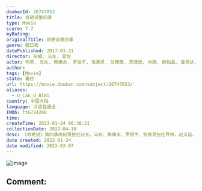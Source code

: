 ```yaml
---
doubanId: 26747853
title: 奇葩说第四季
type: Movie
score: 7.7
myRating: 
originalTitle: 奇葩说第四季
genre: 脱口秀
datePublished: 2017-03-31
director: 牟頔, 马东, 梁怡
actor: 何炅, 马东, 蔡康永, 罗振宇, 张泉灵, 马薇薇, 范湉湉, 肖骁, 颜如晶, 姜思达, 艾力, 邱晨, 大王, 黄执中, 陈咏开, 陈铭, 董婧, 欧阳超, 马剑越, 春夏, 臧鸿飞, 雷军, 刘楠, 郭珺, 刘罗兰（蹦蹦）, 傅首尔
author: 
tags: [Movie]
state: 看过
url: https://movie.douban.com/subject/26747853/
aliases:
  - U_Can_U_BiBi
country: 中国大陆
language: 汉语普通话
IMDb: tt6724288
time: 
createTime: 2023-01-24 00:38:21
collectionDate: 2022-04-10
desc: 《奇葩说》第四季由何炅担任议长，马东、蔡康永、罗振宇、张泉灵担任导师，赵又廷、林志玲、徐静蕾、黄磊、小宋佳、苏有朋、陈可辛、春夏等都会大驾光临现场，与新老奇葩一起“开辩”！他们将在现场对时下最新兴、最...
date created: 2023-01-24
date modified: 2023-03-07
---
```


![image](p2452302366.jpg)

Comment:
---
